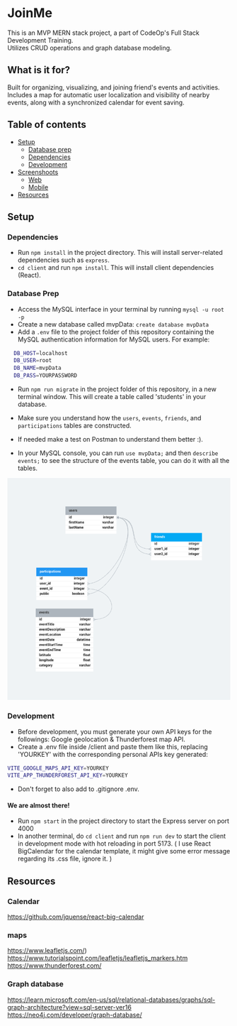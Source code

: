 
# JoinMe 

This is an MVP MERN stack project, a part of CodeOp's Full Stack Development Training.<br>
Utilizes CRUD operations and graph database modeling.

## What is it for?

Built for organizing, visualizing, and joining friend's events and activities.<br>
Includes a map for automatic user localization and visibility of nearby events, along with a synchronized calendar for event saving.


## Table of contents

- [Setup](#setup)
  - [Database prep](#database-prep)
  - [Dependencies](#dependencies)
  - [Development](#development)
- [Screenshoots](#screenshoots)
  - [Web](#web)
  - [Mobile](#mobile)
- [Resources](#resources)

## Setup

### Dependencies

- Run `npm install` in the project directory. This will install server-related dependencies such as `express`.
- `cd client` and run `npm install`. This will install client dependencies (React).


### Database Prep
- Access the MySQL interface in your terminal by running `mysql -u root -p`
- Create a new database called mvpData: `create database mvpData`
- Add a `.env` file to the project folder of this repository containing the MySQL authentication information for MySQL users. For example:

```bash
  DB_HOST=localhost
  DB_USER=root
  DB_NAME=mvpData
  DB_PASS=YOURPASSWORD
```

- Run `npm run migrate` in the project folder of this repository, in a new terminal window. This will create a table called 'students' in your database.

- Make sure you understand how the `users`, `events`, `friends`, and `participations` tables are constructed.
- If needed make a test on Postman to understand them better :).
-  In your MySQL console, you can run `use mvpData;` and then `describe events;` to see the structure of the events table, you can do it with all the tables.


![My database model design](./assets/mvp-data_model.png)


### Development
- Before development, you must generate your own API  keys for the followings: Google geolocation & Thunderforest map API.
- Create a .env file inside /client and paste them like this, replacing 'YOURKEY' with the corresponding personal APIs key generated:

```bash
VITE_GOOGLE_MAPS_API_KEY=YOURKEY
VITE_APP_THUNDERFOREST_API_KEY=YOURKEY
````
- Don't forget to also add to .gitignore .env.

#### We are almost there!
- Run `npm start` in the project directory to start the Express server on port 4000
- In another terminal, do `cd client` and run `npm run dev` to start the client in development mode with hot reloading in port 5173.
( I use React BigCalendar for the calendar template, it might give some error message regarding its .css file, ignore it. )

## Resources 

### Calendar
https://github.com/jquense/react-big-calendar

### maps
https://www.leafletjs.com/)
https://www.tutorialspoint.com/leafletjs/leafletjs_markers.htm
https://www.thunderforest.com/

### Graph database
https://learn.microsoft.com/en-us/sql/relational-databases/graphs/sql-graph-architecture?view=sql-server-ver16
https://neo4j.com/developer/graph-database/
